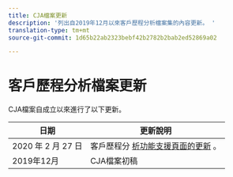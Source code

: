 ```yaml
---
title: CJA檔案更新
description: '列出自2019年12月以來客戶歷程分析檔案集的內容更新。 '
translation-type: tm+mt
source-git-commit: 1d65b22ab2323bebf42b2782b2bab2ed52869a02

---
```



# 客戶歷程分析檔案更新

CJA檔案自成立以來進行了以下更新。

| 日期 | 更新說明 |
| --- | --- |
| 2020 年 2 月 27 日 | 客戶歷程分 [析功能支援頁面的更新](/help/getting-started/cja-aa.md) 。 |
| 2019年12月 | CJA檔案初稿 |
